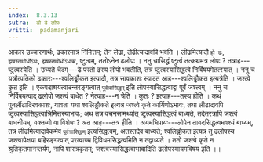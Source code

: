```yaml
---
index:  8.3.13
sutra:  ढो ढे लोपः
vritti:  padamanjari
---
```


आकार उच्चारणार्थः, ढकारमात्रं निमित्तम्; तेन लेढा, लेढीत्यादावपि भवति । लीढमित्यादौ `हो ढः`, `झषस्तथोर्धोऽधः`, `झषस्तथोर्धोऽधऋ`, ष्टुत्वम्, ततोऽनेन ढलोपः । ननु चासिद्धं ष्टुत्वं तत्कथमत्र लोपः ? तत्राह---ष्टुत्वस्येति । उच्यते चेदम्---ढे परतो ढस्य लोपो भवतीति, तत्र ष्टुत्वस्यासिद्धत्वे निर्विषयमेतत्स्यात् ।
ननु च यत्रौत्पतिको ढकारः---श्वलिड्ढौकत इत्यादौ, तत्र सावकाशः स्यादत आह---श्वलिड्ढौकत इत्यत्रेति । जश्त्वे कृत इति । एकपदाश्रयत्वादन्तरङ्गत्वात् `पूर्वत्रासिद्धम्` इति लोपस्यासिद्धत्वाद्वा पूर्वं जश्त्वम् । ननु च निर्विषयत्वाद् ढलोपो जश्त्वं बाधेत ? नेत्याह---न चेति । कुतः ? इत्याह---तस्य हीति ।
कथं पुनर्लीढादिरवकाशः, यावता यथा श्वलिड्ढौकते इत्यत्र जश्त्वे कृते कार्यिणोऽभावः, तथा लीढादावपि ष्टुत्वस्यासिद्धत्वान्निमित्तस्याभावः; अथ तत्र वचनसामर्थ्यात् ष्टुत्वस्यासिद्धत्वं बाध्यते, तदेतरत्रापि जश्त्वं बाधनीयम्, वक्तव्यो वा विशेषः ? अत आह---तत्र हीति । अयमभिप्रायः---लोपेन तावदसिद्धत्वमवश्यं बाध्यम्, तत्र लीढमित्यादावेकमेव `पूर्वत्रासिद्धम्` इत्यसिद्धत्वम्, अतस्तदेव बाध्यते; श्वलिड्ढौकत इत्यत्र तु ढलोपस्य जश्त्वापेक्षया बहिरङ्गत्वात् परत्वाच्च द्विविधमसिद्धत्वमिति न तद्वाध्यते । ततो जश्त्वे कृते न श्रुतिकृतमानन्तर्यम्, नापि शास्त्रकृतम्; जश्त्वस्यासिद्धत्वाभावादिति ढलोपस्यायमविषय इति ।।
